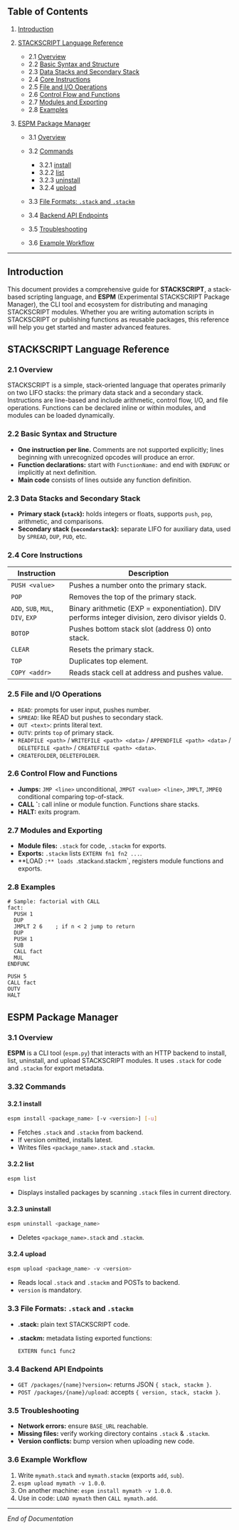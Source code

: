 ## Table of Contents

1. [Introduction](#introduction)
2. [STACKSCRIPT Language Reference](#stackscript-language-reference)

   * 2.1 [Overview](#overview)
   * 2.2 [Basic Syntax and Structure](#basic-syntax-and-structure)
   * 2.3 [Data Stacks and Secondary Stack](#data-stacks-and-secondary-stack)
   * 2.4 [Core Instructions](#core-instructions)
   * 2.5 [File and I/O Operations](#file-and-io-operations)
   * 2.6 [Control Flow and Functions](#control-flow-and-functions)
   * 2.7 [Modules and Exporting](#modules-and-exporting)
   * 2.8 [Examples](#examples)
3. [ESPM Package Manager](#espm-package-manager)

   * 3.1 [Overview](#overview-1)
   * 3.2 [Commands](#commands)

     * 3.2.1 [install](#install)
     * 3.2.2 [list](#list)
     * 3.2.3 [uninstall](#uninstall)
     * 3.2.4 [upload](#upload)
   * 3.3 [File Formats: `.stack` and `.stackm`](#file-formats-stack-and-stackm)
   * 3.4 [Backend API Endpoints](#backend-api-endpoints)
   * 3.5 [Troubleshooting](#troubleshooting)
   * 3.6 [Example Workflow](#example-workflow)

---

## Introduction

This document provides a comprehensive guide for **STACKSCRIPT**, a stack-based scripting language, and **ESPM** (Experimental STACKSCRIPT Package Manager), the CLI tool and ecosystem for distributing and managing STACKSCRIPT modules. Whether you are writing automation scripts in STACKSCRIPT or publishing functions as reusable packages, this reference will help you get started and master advanced features.

## STACKSCRIPT Language Reference

### 2.1 Overview

STACKSCRIPT is a simple, stack-oriented language that operates primarily on two LIFO stacks: the primary data stack and a secondary stack. Instructions are line-based and include arithmetic, control flow, I/O, and file operations. Functions can be declared inline or within modules, and modules can be loaded dynamically.

### 2.2 Basic Syntax and Structure

* **One instruction per line.** Comments are not supported explicitly; lines beginning with unrecognized opcodes will produce an error.
* **Function declarations:** start with `FunctionName:` and end with `ENDFUNC` or implicitly at next definition.
* **Main code** consists of lines outside any function definition.

### 2.3 Data Stacks and Secondary Stack

* **Primary stack (`stack`):** holds integers or floats, supports `push`, `pop`, arithmetic, and comparisons.
* **Secondary stack (`secondarstack`):** separate LIFO for auxiliary data, used by `SPREAD`, `DUP`, `PUD`, etc.

### 2.4 Core Instructions

| Instruction                       | Description                                                                                     |
| --------------------------------- | ----------------------------------------------------------------------------------------------- |
| `PUSH <value>`                    | Pushes a number onto the primary stack.                                                         |
| `POP`                             | Removes the top of the primary stack.                                                           |
| `ADD`, `SUB`, `MUL`, `DIV`, `EXP` | Binary arithmetic (EXP = exponentiation). DIV performs integer division, zero divisor yields 0. |
| `BOTOP`                           | Pushes bottom stack slot (address 0) onto stack.                                                |
| `CLEAR`                           | Resets the primary stack.                                                                       |
| `TOP`                             | Duplicates top element.                                                                         |
| `COPY <addr>`                     | Reads stack cell at address and pushes value.                                                   |

### 2.5 File and I/O Operations

* `READ`: prompts for user input, pushes number.
* `SPREAD`: like READ but pushes to secondary stack.
* `OUT <text>`: prints literal text.
* `OUTV`: prints `top` of primary stack.
* `READFILE <path>` / `WRITEFILE <path> <data>` / `APPENDFILE <path> <data>` / `DELETEFILE <path>` / `CREATEFILE <path> <data>`.
* `CREATEFOLDER`, `DELETEFOLDER`.

### 2.6 Control Flow and Functions

* **Jumps:** `JMP <line>` unconditional, `JMPGT <value> <line>`, `JMPLT`, `JMPEQ` conditional comparing top-of-stack.
* **CALL <func>\`:** call inline or module function. Functions share stacks.
* **HALT:** exits program.

### 2.7 Modules and Exporting

* **Module files:** `.stack` for code, `.stackm` for exports.
* **Exports:** `.stackm` lists `EXTERN fn1 fn2 ...`.
* \*\*LOAD <module>`:** loads `.stack`and`.stackm\`, registers module functions and exports.

### 2.8 Examples

```stackscripting
# Sample: factorial with CALL
fact:
  PUSH 1
  DUP
  JMPLT 2 6    ; if n < 2 jump to return
  DUP
  PUSH 1
  SUB
  CALL fact
  MUL
ENDFUNC

PUSH 5
CALL fact
OUTV
HALT
```

## ESPM Package Manager

### 3.1 Overview

**ESPM** is a CLI tool (`espm.py`) that interacts with an HTTP backend to install, list, uninstall, and upload STACKSCRIPT modules. It uses `.stack` for code and `.stackm` for export metadata.

### 3.32 Commands

#### 3.2.1 install

```bash
espm install <package_name> [-v <version>] [-u]
```

* Fetches `.stack` and `.stackm` from backend.
* If version omitted, installs latest.
* Writes files `<package_name>.stack` and `.stackm`.

#### 3.2.2 list

```bash
espm list
```

* Displays installed packages by scanning `.stack` files in current directory.

#### 3.2.3 uninstall

```bash
espm uninstall <package_name>
```

* Deletes `<package_name>.stack` and `.stackm`.

#### 3.2.4 upload

```bash
espm upload <package_name> -v <version>
```

* Reads local `.stack` and `.stackm` and POSTs to backend.
* `version` is mandatory.

### 3.3 File Formats: `.stack` and `.stackm`

* **.stack:** plain text STACKSCRIPT code.
* **.stackm:** metadata listing exported functions:

  ```
  EXTERN func1 func2
  ```

### 3.4 Backend API Endpoints

* `GET /packages/{name}?version=`: returns JSON `{ stack, stackm }`.
* `POST /packages/{name}/upload`: accepts `{ version, stack, stackm }`.

### 3.5 Troubleshooting

* **Network errors:** ensure `BASE_URL` reachable.
* **Missing files:** verify working directory contains `.stack` & `.stackm`.
* **Version conflicts:** bump version when uploading new code.

### 3.6 Example Workflow

1. Write `mymath.stack` and `mymath.stackm` (exports `add`, `sub`).
2. `espm upload mymath -v 1.0.0`.
3. On another machine: `espm install mymath -v 1.0.0`.
4. Use in code: `LOAD mymath` then `CALL mymath.add`.

---

*End of Documentation*
